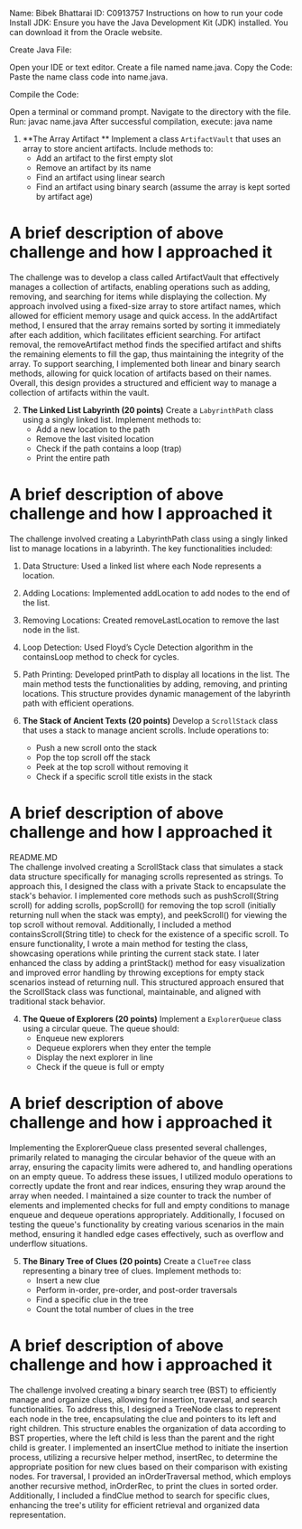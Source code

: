 Name: Bibek Bhattarai
ID: C0913757
Instructions on how to run your code
Install JDK: Ensure you have the Java Development Kit (JDK) installed. You can download it from the Oracle website.

Create Java File:

Open your IDE or text editor.
Create a file named name.java.
Copy the Code: Paste the name class code into name.java.

Compile the Code:

Open a terminal or command prompt.
Navigate to the directory with the file.
Run: javac name.java
After successful compilation, execute:
java name

1. **The Array Artifact **
   Implement a class `ArtifactVault` that uses an array to store ancient artifacts. Include methods to:
   - Add an artifact to the first empty slot
   - Remove an artifact by its name
   - Find an artifact using linear search
   - Find an artifact using binary search (assume the array is kept sorted by artifact age)


# A brief description of above challenge and how I approached it
The challenge was to develop a class called ArtifactVault that effectively manages a collection of artifacts, enabling operations such as adding, removing, and searching for items while displaying the collection. My approach involved using a fixed-size array to store artifact names, which allowed for efficient memory usage and quick access. In the addArtifact method, I ensured that the array remains sorted by sorting it immediately after each addition, which facilitates efficient searching. For artifact removal, the removeArtifact method finds the specified artifact and shifts the remaining elements to fill the gap, thus maintaining the integrity of the array. To support searching, I implemented both linear and binary search methods, allowing for quick location of artifacts based on their names. Overall, this design provides a structured and efficient way to manage a collection of artifacts within the vault.

2. **The Linked List Labyrinth (20 points)**
   Create a `LabyrinthPath` class using a singly linked list. Implement methods to:
   - Add a new location to the path
   - Remove the last visited location
   - Check if the path contains a loop (trap)
   - Print the entire path
# A brief description of above challenge and how I approached it
The challenge involved creating a LabyrinthPath class using a singly linked list to manage locations in a labyrinth. The key functionalities included:
1.	Data Structure: Used a linked list where each Node represents a location.
2.	Adding Locations: Implemented addLocation to add nodes to the end of the list.
3.	Removing Locations: Created removeLastLocation to remove the last node in the list.
4.	Loop Detection: Used Floyd’s Cycle Detection algorithm in the containsLoop method to check for cycles.
5.	Path Printing: Developed printPath to display all locations in the list.
The main method tests the functionalities by adding, removing, and printing locations. This structure provides dynamic management of the labyrinth path with efficient operations.

3. **The Stack of Ancient Texts (20 points)**
   Develop a `ScrollStack` class that uses a stack to manage ancient scrolls. Include operations to:
   - Push a new scroll onto the stack
   - Pop the top scroll off the stack
   - Peek at the top scroll without removing it
   - Check if a specific scroll title exists in the stack
# A brief description of above challenge and how I approached it
README.MD	
The challenge involved creating a ScrollStack class that simulates a stack data structure specifically for managing scrolls represented as strings. To approach this, I designed the class with a private Stack<String> to encapsulate the stack's behavior. I implemented core methods such as pushScroll(String scroll) for adding scrolls, popScroll() for removing the top scroll (initially returning null when the stack was empty), and peekScroll() for viewing the top scroll without removal. Additionally, I included a method containsScroll(String title) to check for the existence of a specific scroll. To ensure functionality, I wrote a main method for testing the class, showcasing operations while printing the current stack state. I later enhanced the class by adding a printStack() method for easy visualization and improved error handling by throwing exceptions for empty stack scenarios instead of returning null. This structured approach ensured that the ScrollStack class was functional, maintainable, and aligned with traditional stack behavior.

4. **The Queue of Explorers (20 points)**
   Implement a `ExplorerQueue` class using a circular queue. The queue should:
   - Enqueue new explorers
   - Dequeue explorers when they enter the temple
   - Display the next explorer in line
   - Check if the queue is full or empty

# A brief description of above challenge and how i approached it
Implementing the ExplorerQueue class presented several challenges, primarily related to managing the circular behavior of the queue with an array, ensuring the capacity limits were adhered to, and handling operations on an empty queue. To address these issues, I utilized modulo operations to correctly update the front and rear indices, ensuring they wrap around the array when needed. I maintained a size counter to track the number of elements and implemented checks for full and empty conditions to manage enqueue and dequeue operations appropriately. Additionally, I focused on testing the queue's functionality by creating various scenarios in the main method, ensuring it handled edge cases effectively, such as overflow and underflow situations.

5. **The Binary Tree of Clues (20 points)**
   Create a `ClueTree` class representing a binary tree of clues. Implement methods to:
   - Insert a new clue
   - Perform in-order, pre-order, and post-order traversals
   - Find a specific clue in the tree
   - Count the total number of clues in the tree

# A brief description of above challenge and how i approached it
The challenge involved creating a binary search tree (BST) to efficiently manage and organize clues, allowing for insertion, traversal, and search functionalities. To address this, I designed a TreeNode class to represent each node in the tree, encapsulating the clue and pointers to its left and right children. This structure enables the organization of data according to BST properties, where the left child is less than the parent and the right child is greater. I implemented an insertClue method to initiate the insertion process, utilizing a recursive helper method, insertRec, to determine the appropriate position for new clues based on their comparison with existing nodes. For traversal, I provided an inOrderTraversal method, which employs another recursive method, inOrderRec, to print the clues in sorted order. Additionally, I included a findClue method to search for specific clues, enhancing the tree's utility for efficient retrieval and organized data representation.
